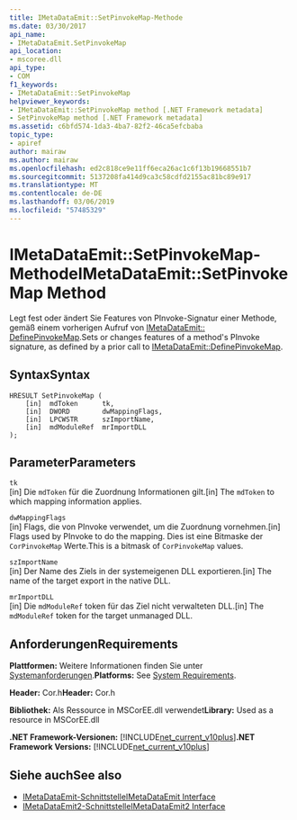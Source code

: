 ```yaml
---
title: IMetaDataEmit::SetPinvokeMap-Methode
ms.date: 03/30/2017
api_name:
- IMetaDataEmit.SetPinvokeMap
api_location:
- mscoree.dll
api_type:
- COM
f1_keywords:
- IMetaDataEmit::SetPinvokeMap
helpviewer_keywords:
- IMetaDataEmit::SetPinvokeMap method [.NET Framework metadata]
- SetPinvokeMap method [.NET Framework metadata]
ms.assetid: c6bfd574-1da3-4ba7-82f2-46ca5efcbaba
topic_type:
- apiref
author: mairaw
ms.author: mairaw
ms.openlocfilehash: ed2c818ce9e11ff6eca26ac1c6f13b19668551b7
ms.sourcegitcommit: 5137208fa414d9ca3c58cdfd2155ac81bc89e917
ms.translationtype: MT
ms.contentlocale: de-DE
ms.lasthandoff: 03/06/2019
ms.locfileid: "57485329"
---
```

# <a name="imetadataemitsetpinvokemap-method"></a><span data-ttu-id="1a848-102">IMetaDataEmit::SetPinvokeMap-Methode</span><span class="sxs-lookup"><span data-stu-id="1a848-102">IMetaDataEmit::SetPinvokeMap Method</span></span>
<span data-ttu-id="1a848-103">Legt fest oder ändert Sie Features von PInvoke-Signatur einer Methode, gemäß einem vorherigen Aufruf von [IMetaDataEmit:: DefinePinvokeMap](../../../../docs/framework/unmanaged-api/metadata/imetadataemit-definepinvokemap-method.md).</span><span class="sxs-lookup"><span data-stu-id="1a848-103">Sets or changes features of a method's PInvoke signature, as defined by a prior call to [IMetaDataEmit::DefinePinvokeMap](../../../../docs/framework/unmanaged-api/metadata/imetadataemit-definepinvokemap-method.md).</span></span>  
  
## <a name="syntax"></a><span data-ttu-id="1a848-104">Syntax</span><span class="sxs-lookup"><span data-stu-id="1a848-104">Syntax</span></span>  
  
```  
HRESULT SetPinvokeMap (   
    [in]  mdToken      tk,   
    [in]  DWORD        dwMappingFlags,  
    [in]  LPCWSTR      szImportName,   
    [in]  mdModuleRef  mrImportDLL   
);  
```  
  
## <a name="parameters"></a><span data-ttu-id="1a848-105">Parameter</span><span class="sxs-lookup"><span data-stu-id="1a848-105">Parameters</span></span>  
 `tk`  
 <span data-ttu-id="1a848-106">[in] Die `mdToken` für die Zuordnung Informationen gilt.</span><span class="sxs-lookup"><span data-stu-id="1a848-106">[in] The `mdToken` to which mapping information applies.</span></span>  
  
 `dwMappingFlags`  
 <span data-ttu-id="1a848-107">[in] Flags, die von PInvoke verwendet, um die Zuordnung vornehmen.</span><span class="sxs-lookup"><span data-stu-id="1a848-107">[in] Flags used by PInvoke to do the mapping.</span></span> <span data-ttu-id="1a848-108">Dies ist eine Bitmaske der `CorPinvokeMap` Werte.</span><span class="sxs-lookup"><span data-stu-id="1a848-108">This is a bitmask of `CorPinvokeMap` values.</span></span>  
  
 `szImportName`  
 <span data-ttu-id="1a848-109">[in] Der Name des Ziels in der systemeigenen DLL exportieren.</span><span class="sxs-lookup"><span data-stu-id="1a848-109">[in] The name of the target export in the native DLL.</span></span>  
  
 `mrImportDLL`  
 <span data-ttu-id="1a848-110">[in] Die `mdModuleRef` token für das Ziel nicht verwalteten DLL.</span><span class="sxs-lookup"><span data-stu-id="1a848-110">[in] The `mdModuleRef` token for the target unmanaged DLL.</span></span>  
  
## <a name="requirements"></a><span data-ttu-id="1a848-111">Anforderungen</span><span class="sxs-lookup"><span data-stu-id="1a848-111">Requirements</span></span>  
 <span data-ttu-id="1a848-112">**Plattformen:** Weitere Informationen finden Sie unter [Systemanforderungen](../../../../docs/framework/get-started/system-requirements.md).</span><span class="sxs-lookup"><span data-stu-id="1a848-112">**Platforms:** See [System Requirements](../../../../docs/framework/get-started/system-requirements.md).</span></span>  
  
 <span data-ttu-id="1a848-113">**Header:** Cor.h</span><span class="sxs-lookup"><span data-stu-id="1a848-113">**Header:** Cor.h</span></span>  
  
 <span data-ttu-id="1a848-114">**Bibliothek:** Als Ressource in MSCorEE.dll verwendet</span><span class="sxs-lookup"><span data-stu-id="1a848-114">**Library:** Used as a resource in MSCorEE.dll</span></span>  
  
 <span data-ttu-id="1a848-115">**.NET Framework-Versionen:** [!INCLUDE[net_current_v10plus](../../../../includes/net-current-v10plus-md.md)]</span><span class="sxs-lookup"><span data-stu-id="1a848-115">**.NET Framework Versions:** [!INCLUDE[net_current_v10plus](../../../../includes/net-current-v10plus-md.md)]</span></span>  
  
## <a name="see-also"></a><span data-ttu-id="1a848-116">Siehe auch</span><span class="sxs-lookup"><span data-stu-id="1a848-116">See also</span></span>
- [<span data-ttu-id="1a848-117">IMetaDataEmit-Schnittstelle</span><span class="sxs-lookup"><span data-stu-id="1a848-117">IMetaDataEmit Interface</span></span>](../../../../docs/framework/unmanaged-api/metadata/imetadataemit-interface.md)
- [<span data-ttu-id="1a848-118">IMetaDataEmit2-Schnittstelle</span><span class="sxs-lookup"><span data-stu-id="1a848-118">IMetaDataEmit2 Interface</span></span>](../../../../docs/framework/unmanaged-api/metadata/imetadataemit2-interface.md)
